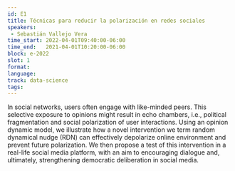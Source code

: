 ```yaml
---
id: E1
title: Técnicas para reducir la polarización en redes sociales
speakers:
 - Sebastián Vallejo Vera
time_start: 2022-04-01T09:40:00-06:00
time_end:   2021-04-01T10:20:00-06:00
block: e-2022
slot: 1
format: 
language: 
track: data-science
tags:
---
```


In social networks, users often engage with like-minded peers. This selective exposure to opinions might result in echo chambers, i.e., political fragmentation and social polarization of user interactions. Using an opinion dynamic model, we illustrate how a novel intervention we term random dynamical nudge (RDN) can effectively depolarize online environment and prevent future polarization. We then propose a test of this intervention in a real-life social media platform, with an aim to encouraging dialogue and, ultimately, strengthening democratic deliberation in social media.

